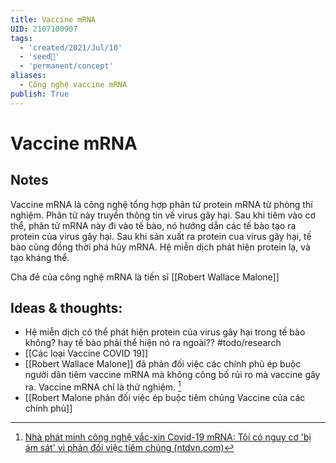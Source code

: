 ```yaml
---
title: Vaccine mRNA
UID: 2107100907
tags:
  - 'created/2021/Jul/10'
  - 'seed🥜'
  - 'permanent/concept'
aliases:
  - Công nghệ vaccine mRNA
publish: True
---
```

# Vaccine mRNA

## Notes
Vaccine mRNA là công nghệ tổng hợp phân tử protein mRNA từ phòng thí nghiệm. Phân tử này truyền thông tin về virus gây hại. Sau khi tiêm vào cơ thể, phân tử mRNA này đi vào tế bào, nó hướng dẫn các tế bào tạo ra protein của virus gây hại. Sau khi sản xuất ra protein cua virus gây hại, tế bào cũng đồng thời phá hủy mRNA. Hệ miễn dịch phát hiện protein lạ, và tạo kháng thể.

Cha đẻ của công nghệ mRNA là tiến sĩ [[Robert Wallace Malone]]

## Ideas & thoughts:
- Hệ miễn dịch có thể phát hiện protein của virus gây hại trong tế bào không? hay tế bào phải thể hiện nó ra ngoài?? #todo/research 
- [[Các loại Vaccine COVID 19]]
- [[Robert Wallace Malone]] đã phản đối việc các chính phủ ép buộc người dân tiêm vaccine mRNA mà không công bố rủi ro mà vaccine gây ra. Vaccine mRNA chỉ là thử nghiệm. [^1]
- [[Robert Malone phản đối việc ép buộc tiêm chủng Vaccine của các chính phủ]]

[^1]: [Nhà phát minh công nghệ vắc-xin Covid-19 mRNA: Tôi có nguy cơ 'bị ám sát' vì phản đối việc tiêm chủng (ntdvn.com)](https://www.ntdvn.com/suc-khoe/nha-phat-minh-cong-nghe-vac-xin-covid-19-mrna-toi-co-nguy-co-bi-am-sat-vi-phan-doi-viec-tiem-chung-217990.html)

